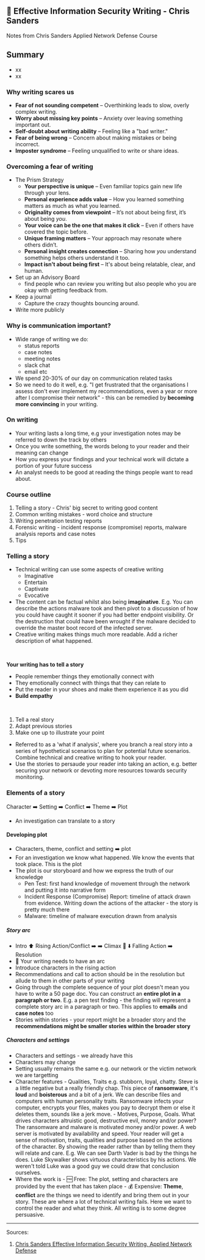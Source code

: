 ## 📝 Effective Information Security Writing - Chris Sanders

Notes from Chris Sanders Applied Network Defense Course

## Summary
* xx
* xx


### Why writing scares us

* **Fear of not sounding competent** – Overthinking leads to slow, overly complex writing.
* **Worry about missing key points** – Anxiety over leaving something important out.
* **Self-doubt about writing ability** – Feeling like a "bad writer."
* **Fear of being wrong** – Concern about making mistakes or being incorrect.
* **Imposter syndrome** – Feeling unqualified to write or share ideas.
  
### Overcoming a fear of writing
* The Prism Strategy
  - **Your perspective is unique** – Even familiar topics gain new life through your lens.
  - **Personal experience adds value** – How you learned something matters as much as what you learned.
  - **Originality comes from viewpoint** – It’s not about being first, it’s about being *you*.
  - **Your voice can be the one that makes it click** – Even if others have covered the topic before.
  - **Unique framing matters** – Your approach may resonate where others didn’t.
  - **Personal insight creates connection** – Sharing how *you* understand something helps others understand it too.
  - **Impact isn't about being first** – It's about being relatable, clear, and human.
* Set up an Advisory Board
  - find people who can review you writing but also people who you are okay with getting feedback from.
* Keep a journal
  - Capture the crazy thoughts bouncing around.
* Write more publicly

### Why is communication important?
* Wide range of writing we do:
  - status reports
  - case notes
  - meeting notes
  - slack chat
  - email etc
* We spend 20-30% of our day on communication related tasks
* So we need to do it well, e.g. "I get frustrated that the organisations I assess don't ever implement my recommendations, even a year or more after I compromise their network" - this can be remedied by **becoming more convincing** in your writing.

### On writing
* Your writing lasts a long time, e.g your investigation notes may be referred to down the track by others
* Once you write something, the words belong to your reader and their meaning can change
* How you express your findings and your technical work will dictate a portion of your future success
* An analyst needs to be good at reading the things people want to read about.

### Course outline
1. Telling a story - Chris' big secret to writing good content
2. Common writing mistakes - word choice and structure
3. Writing penetration testing reports
4. Forensic writing - incident response (compromise) reports, malware analysis reports and case notes
5. Tips


### Telling a story
* Technical writing can use some aspects of creative writing
  - Imaginative
  - Entertain
  - Captivate
  - Evocative
* The content can be factual whilst also being **imaginative**. E.g. You can describe the actions malware took and then pivot to a discussion of how you could have caught it sooner if you had better endpoint visibility. Or the destruction that could have been wrought if the malware decided to override the master boot record of the infected server.
* Creative writing makes things much more readable. Add a richer description of what happened.

<br>

**Your writing has to tell a story**

* People remember things they emotionally connect with
* They emotionally connect with things that they can relate to
* Put the reader in your shoes and make them experience it as you did
* **Build empathy**

<br>

1. Tell a real story
2. Adapt previous stories
3. Make one up to illustrate your point

* Referred to as a 'what if analysis', where you branch a real story into a series of hypothetical scenarios to plan for potential future scenarios. Combine technical and creative writing to hook your reader.
* Use the stories to persaude your reader into taking an action, e.g. better securing your network or devoting more resources towards security monitoring.


### Elements of a story

Character ➡️ Setting ➡️ Conflict ➡️ Theme ➡️ Plot 

* An investigation can translate to a story

#### Developing plot

* Characters, theme, conflict and setting ➡️ plot
* For an investigation we know what happened. We know the events that took place. This is the plot
* The plot is our storyboard and how we express the truth of our knowledge
    - Pen Test: first hand knowledge of movement through the network and putting it into narrative form
    - Incident Response (Compromise) Report: timeline of attack drawn from evidence. Writing down the actions of the attacker - the story is pretty much there
    - Malware: timeline of malware execution drawn from analysis

##### Story arc
* Intro ⬆️ Rising Action/Conflict ➡️ ➡️ Climax 🌈 ⬇️ Falling Action ➡️ Resolution
* 🌈 Your writing needs to have an arc
* Introduce characters in the rising action
* Recommendations and call to action should be in the resolution but allude to them in other parts of your writing
* Going through the complete sequence of your plot doesn't mean you have to write a 50 page doc. You can construct an **entire plot in a paragraph or two**. E.g. a pen test finding - the finding will represent a complete story arc in a paragraph or two. This applies to **emails** and **case notes** too
* Stories within stories - your report might be a broader story and the **recommendations might be smaller stories within the broader story**

##### Characters and settings
* Characters and settings - we already have this
* Characters may change
* Setting usually remains the same e.g. our network or the victim network we are targetting
* Character features
      - Qualities, Traits e.g. stubborn, loyal, chatty. Steve is a little negative but a really friendly chap. This piece of **ransomware**, it's **loud** and **boisterous** and a bit of a jerk. We can describe files and computers with human personality traits. Ransomware infects your computer, encrypts your files, makes you pay to decrypt them or else it deletes them, sounds like a jerk move.
      - Motives, Purpose, Goals. What drives characters altruistic good, destructive evil, money and/or power? The ransomware and malware is motivated money and/or power. A web server is motivated by availability and speed. Your reader will get a sense of motivation, traits, qualities and purpose based on the actions of the character. By showing the reader rather than by telling them they will relate and care. E.g. We can see Darth Vader is bad by the things he does. Luke Skywalker shows virtuous characteristics by his actions. We weren't told Luke was a good guy we could draw that conclusion ourselves.
* Where the work is
      - 🆓 Free: The plot, setting and characters are provided by the event that has taken place
      - 💰 Expensive: **Theme**, **conflict** are the things we need to identify and bring them out in your story. These are where a lot of technical writing fails. Here we want to control the reader and what they think. All writing is to some degree persuasive.










































__________________
Sources:
1. [Chris Sanders Effective Information Security Writing, Applied Network Defense](https://www.networkdefense.io/p/course-list/)
